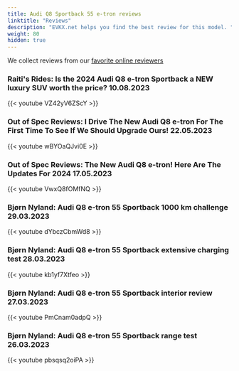 ```yaml
---
title: Audi Q8 Sportback 55 e-tron reviews
linktitle: "Reviews"
description: "EVKX.net helps you find the best review for this model. "
weight: 80
hidden: true
---
```

<object type="image/svg+xml" data="../modelnavigation.svg"></object>
We collect reviews from our [favorite online reviewers](/guides/evreviewers/)

### Raiti's Rides: Is the 2024 Audi Q8 e-tron Sportback a NEW luxury SUV worth the price? 10.08.2023

{{< youtube VZ42yV6ZScY >}}

### Out of Spec Reviews: I Drive The New Audi Q8 e-tron For The First Time To See If We Should Upgrade Ours! 22.05.2023

{{< youtube wBYOaQJvi0E >}}

### Out of Spec Reviews: The New Audi Q8 e-tron! Here Are The Updates For 2024 17.05.2023

{{< youtube VwxQ8fOMfNQ >}}

### Bjørn Nyland: Audi Q8 e-tron 55 Sportback 1000 km challenge 29.03.2023

{{< youtube dYbczCbmWd8 >}}

### Bjørn Nyland: Audi Q8 e-tron 55 Sportback extensive charging test 28.03.2023

{{< youtube kb1yf7Xtfeo >}}

### Bjørn Nyland: Audi Q8 e-tron 55 Sportback interior review 27.03.2023

{{< youtube PmCnam0adpQ >}}

### Bjørn Nyland: Audi Q8 e-tron 55 Sportback range test 26.03.2023

{{< youtube pbsqsq2oiPA >}}

